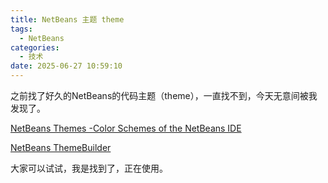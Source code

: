 ```yaml
---
title: NetBeans 主题 theme
tags:
  - NetBeans
categories:
  - 技术
date: 2025-06-27 10:59:10
---
```


之前找了好久的NetBeans的代码主题（theme），一直找不到，今天无意间被我发现了。

[NetBeans Themes -Color Schemes of the NetBeans IDE](http://netbeansthemes.com/)

[NetBeans ThemeBuilder](http://svenspruijt.nl/themebuilder/)

大家可以试试，我是找到了，正在使用。

